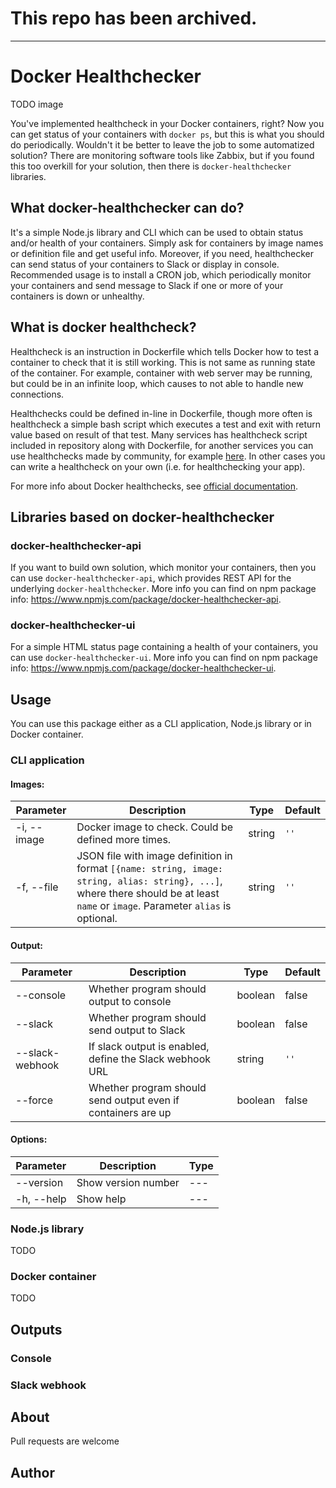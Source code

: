 # This repo has been archived.

---

# Docker Healthchecker

TODO image

You've implemented healthcheck in your Docker containers, right? Now you can get status of your containers with `docker ps`, but this is what you should do periodically. Wouldn't it be better to leave the job to some automatized solution? There are monitoring software tools like Zabbix, but if you found this too overkill for your solution, then there is `docker-healthchecker` libraries.

## What docker-healthchecker can do?

It's a simple Node.js library and CLI which can be used to obtain status and/or health of your containers. Simply ask for containers by image names or definition file and get useful info. Moreover, if you need, healthchecker can send status of your containers to Slack or display in console. Recommended usage is to install a CRON job, which periodically monitor your containers and send message to Slack if one or more of your containers is down or unhealthy.

## What is docker healthcheck?

Healthcheck is an instruction in Dockerfile which tells Docker how to test a container to check that it is still working. This is not same as running state of the container. For example, container with web server may be running, but could be in an infinite loop, which causes to not able to handle new connections. 

Healthchecks could be defined in-line in Dockerfile, though more often is healthcheck a simple bash script which executes a test and exit with return value based on result of that test. Many services has healthcheck script included in repository along with Dockerfile, for another services you can use healthchecks made by community, for example [here](https://github.com/docker-library/healthcheck). In other cases you can write a healthcheck on your own (i.e. for healthchecking your app).

For more info about Docker healthchecks, see [official documentation](https://docs.docker.com/engine/reference/builder/#healthcheck).

## Libraries based on docker-healthchecker

### docker-healthchecker-api

If you want to build own solution, which monitor your containers, then you can use `docker-healthchecker-api`, which provides REST API for the underlying `docker-healthchecker`. More info you can find on npm package info: https://www.npmjs.com/package/docker-healthchecker-api.

### docker-healthchecker-ui

For a simple HTML status page containing a health of your containers, you can use `docker-healthchecker-ui`. More info you can find on npm package info: https://www.npmjs.com/package/docker-healthchecker-ui.

## Usage

You can use this package either as a CLI application, Node.js library or in Docker container.

### CLI application

#### Images:

| Parameter | Description | Type | Default |
| ---- | ----------- | ---- | ---- |
| -i, --image | Docker image to check. Could be defined more times. | string | `''` |
| -f, --file | JSON file with image definition in format `[{name: string, image: string, alias: string}, ...]`, where there should be at least `name` or `image`. Parameter `alias` is optional. | string | `''` |

#### Output:

| Parameter | Description | Type | Default |
| ---- | ----------- | ---- | ----- |
| --console | Whether program should output to console | boolean | false |
| --slack | Whether program should send output to Slack | boolean | false |
| --slack-webhook | If slack output is enabled, define the Slack webhook URL | string | `''` |
| --force | Whether program should send output even if containers are up | boolean | false

#### Options:

| Parameter | Description | Type |
| ---- | ----------- | ---- |
| --version | Show version number | --- |
| -h, --help | Show help | --- |

### Node.js library

TODO

### Docker container

TODO

## Outputs

### Console

### Slack webhook

## About

Pull requests are welcome

## Author
